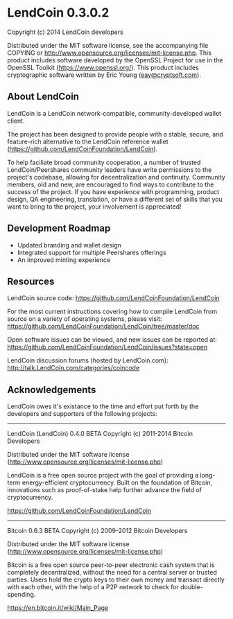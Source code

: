 LendCoin 0.3.0.2
===============

Copyright (c) 2014 LendCoin developers

Distributed under the MIT software license, see the accompanying
file COPYING or http://www.opensource.org/licenses/mit-license.php.
This product includes software developed by the OpenSSL Project for use in
the OpenSSL Toolkit (https://www.openssl.org/).  This product includes
cryptographic software written by Eric Young (eay@cryptsoft.com).


About LendCoin
-------------
LendCoin is a LendCoin network-compatible, community-developed wallet client.

The project has been designed to provide people with a
stable, secure, and feature-rich alternative to the LendCoin reference
wallet (https://github.com/LendCoinFoundation/LendCoin).

To help faciliate broad community cooperation, a number of trusted
LendCoin/Peershares community leaders have write permissions to the project's
codebase, allowing for decentralization and continuity. Community members,
old and new, are encouraged to find ways to contribute to the success of
the project. If you have experience with programming, product design,
QA engineering, translation, or have a different set of skills that you want to
bring to the project, your involvement is appreciated!


Development Roadmap
-------------------
* Updated branding and wallet design
* Integrated support for multiple Peershares offerings
* An improved minting experience


Resources
---------
LendCoin source code: https://github.com/LendCoinFoundation/LendCoin

For the most current instructions covering how to compile LendCoin from
source on a variety of operating systems, please visit:
https://github.com/LendCoinFoundation/LendCoin/tree/master/doc

Open software issues can be viewed, and new issues can be reported at:
https://github.com/LendCoinFoundation/LendCoin/issues?state=open

LendCoin discussion forums (hosted by LendCoin.com):
http://talk.LendCoin.com/categories/coincode



Acknowledgements
----------------
LendCoin owes it's existance to the time and effort put forth by
the developers and supporters of the following projects:

***

   LendCoin (LendCoin) 0.4.0 BETA
   Copyright (c) 2011-2014 Bitcoin Developers

   Distributed under the MIT software license
   (http://www.opensource.org/licenses/mit-license.php)

   LendCoin is a free open source project with the goal of providing a
   long-term energy-efficient cryptocurrency. Built on the foundation
   of Bitcoin, innovations such as proof-of-stake help further advance
   the field of cryptocurrency.

   https://github.com/LendCoinFoundation/LendCoin

***

   Bitcoin 0.6.3 BETA
   Copyright (c) 2009-2012 Bitcoin Developers

   Distributed under the MIT software license
   (http://www.opensource.org/licenses/mit-license.php)

   Bitcoin is a free open source peer-to-peer electronic cash system that is
   completely decentralized, without the need for a central server or trusted
   parties.  Users hold the crypto keys to their own money and transact directly
   with each other, with the help of a P2P network to check for double-spending.

   https://en.bitcoin.it/wiki/Main_Page
